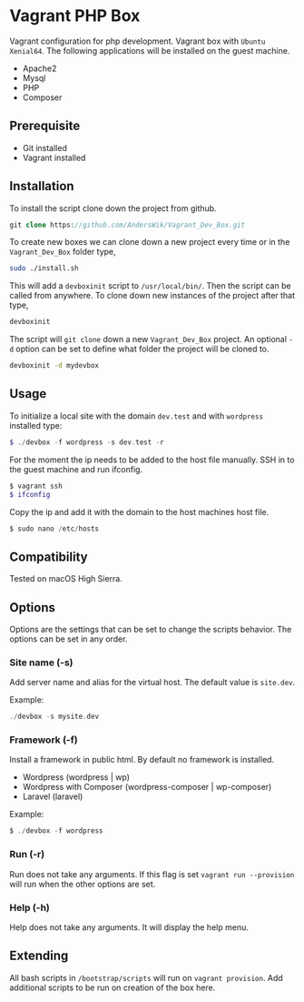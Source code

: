 # Vagrant PHP Box

Vagrant configuration for php development. Vagrant box with `Ubuntu Xenial64`. The following applications will be installed on the guest machine.

* Apache2
* Mysql
* PHP
* Composer

## Prerequisite

* Git installed
* Vagrant installed

## Installation

To install the script clone down the project from github.

``` php
git clone https://github.com/AndersWik/Vagrant_Dev_Box.git
```

To create new boxes we can clone down a new project every time or in the `Vagrant_Dev_Box` folder type,

``` bash
sudo ./install.sh
```

This will add a `devboxinit` script to `/usr/local/bin/`. Then the script can be called from anywhere. To clone down new instances of the project after that type,

``` bash
devboxinit
```

The script will `git clone` down a new `Vagrant_Dev_Box` project. An optional `-d` option can be set to define what folder the project will be cloned to.

``` bash
devboxinit -d mydevbox
```

## Usage

To initialize a local site with the domain `dev.test` and with `wordpress` installed type:

``` php
$ ./devbox -f wordpress -s dev.test -r
```

For the moment the ip needs to be added to the host file manually. SSH in to the guest machine and run ifconfig.

``` php
$ vagrant ssh
$ ifconfig
```
Copy the ip and add it with the domain to the host machines host file.

``` php
$ sudo nano /etc/hosts
```

## Compatibility

Tested on macOS High Sierra.

## Options

Options are the settings that can be set to change the scripts behavior. The options can be set in any order.

### Site name (-s)

Add server name and alias for the virtual host.
The default value is `site.dev`.

Example:
``` php
./devbox -s mysite.dev
```

### Framework (-f)

Install a framework in public html. By default no framework is installed.

* Wordpress (wordpress | wp)
* Wordpress with Composer (wordpress-composer | wp-composer)
* Laravel (laravel)

Example:

``` php
$ ./devbox -f wordpress
```

### Run (-r)

Run does not take any arguments. If this flag is set
`vagrant run --provision` will run when the other options
are set.

### Help (-h)

Help does not take any arguments. It will display the help menu.

## Extending

All bash scripts in `/bootstrap/scripts` will run on `vagrant provision`. Add additional scripts to be run on creation of the box here.
